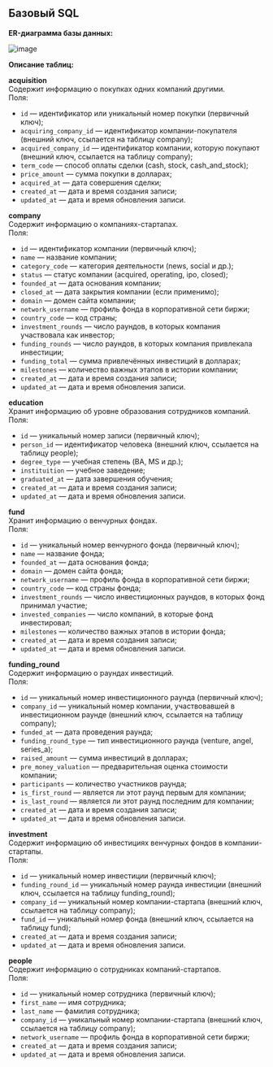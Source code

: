 ## Базовый SQL

**ER-диаграмма базы данных:**

![image](https://github.com/user-attachments/assets/4953fe82-8a82-4184-8571-2030c9717973)

**Описание таблиц:**

**acquisition**  
Содержит информацию о покупках одних компаний другими.  
Поля:
- `id` — идентификатор или уникальный номер покупки (первичный ключ);
- `acquiring_company_id` — идентификатор компании-покупателя (внешний ключ, ссылается на таблицу company);
- `acquired_company_id` — идентификатор компании, которую покупают (внешний ключ, ссылается на таблицу company);
- `term_code` — способ оплаты сделки (cash, stock, cash_and_stock);
- `price_amount` — сумма покупки в долларах;
- `acquired_at` — дата совершения сделки;
- `created_at` — дата и время создания записи;
- `updated_at` — дата и время обновления записи.

**company**  
Содержит информацию о компаниях-стартапах.  
Поля:
- `id` — идентификатор компании (первичный ключ);
- `name` — название компании;
- `category_code` — категория деятельности (news, social и др.);
- `status` — статус компании (acquired, operating, ipo, closed);
- `founded_at` — дата основания компании;
- `closed_at` — дата закрытия компании (если применимо);
- `domain` — домен сайта компании;
- `network_username` — профиль фонда в корпоративной сети биржи;
- `country_code` — код страны;
- `investment_rounds` — число раундов, в которых компания участвовала как инвестор;
- `funding_rounds` — число раундов, в которых компания привлекала инвестиции;
- `funding_total` — сумма привлечённых инвестиций в долларах;
- `milestones` — количество важных этапов в истории компании;
- `created_at` — дата и время создания записи;
- `updated_at` — дата и время обновления записи.

**education**  
Хранит информацию об уровне образования сотрудников компаний.  
Поля:
- `id` — уникальный номер записи (первичный ключ);
- `person_id` — идентификатор человека (внешний ключ, ссылается на таблицу people);
- `degree_type` — учебная степень (BA, MS и др.);
- `instituition` — учебное заведение;
- `graduated_at` — дата завершения обучения;
- `created_at` — дата и время создания записи;
- `updated_at` — дата и время обновления записи.

**fund**  
Хранит информацию о венчурных фондах.  
Поля:
- `id` — уникальный номер венчурного фонда (первичный ключ);
- `name` — название фонда;
- `founded_at` — дата основания фонда;
- `domain` — домен сайта фонда;
- `network_username` — профиль фонда в корпоративной сети биржи;
- `country_code` — код страны фонда;
- `investment_rounds` — число инвестиционных раундов, в которых фонд принимал участие;
- `invested_companies` — число компаний, в которые фонд инвестировал;
- `milestones` — количество важных этапов в истории фонда;
- `created_at` — дата и время создания записи;
- `updated_at` — дата и время обновления записи.

**funding_round**  
Содержит информацию о раундах инвестиций.  
Поля:
- `id` — уникальный номер инвестиционного раунда (первичный ключ);
- `company_id` — уникальный номер компании, участвовавшей в инвестиционном раунде (внешний ключ, ссылается на таблицу company);
- `funded_at` — дата проведения раунда;
- `funding_round_type` — тип инвестиционного раунда (venture, angel, series_a);
- `raised_amount` — сумма инвестиций в долларах;
- `pre_money_valuation` — предварительная оценка стоимости компании;
- `participants` — количество участников раунда;
- `is_first_round` — является ли этот раунд первым для компании;
- `is_last_round` — является ли этот раунд последним для компании;
- `created_at` — дата и время создания записи;
- `updated_at` — дата и время обновления записи.

**investment**  
Содержит информацию об инвестициях венчурных фондов в компании-стартапы.  
Поля:
- `id` — уникальный номер инвестиции (первичный ключ);
- `funding_round_id` — уникальный номер раунда инвестиции (внешний ключ, ссылается на таблицу funding_round);
- `company_id` — уникальный номер компании-стартапа (внешний ключ, ссылается на таблицу company);
- `fund_id` — уникальный номер фонда (внешний ключ, ссылается на таблицу fund);
- `created_at` — дата и время создания записи;
- `updated_at` — дата и время обновления записи.

**people**  
Содержит информацию о сотрудниках компаний-стартапов.  
Поля:
- `id` — уникальный номер сотрудника (первичный ключ);
- `first_name` — имя сотрудника;
- `last_name` — фамилия сотрудника;
- `company_id` — уникальный номер компании-стартапа (внешний ключ, ссылается на таблицу company);
- `network_username` — профиль фонда в корпоративной сети биржи;
- `created_at` — дата и время создания записи;
- `updated_at` — дата и время обновления записи.
